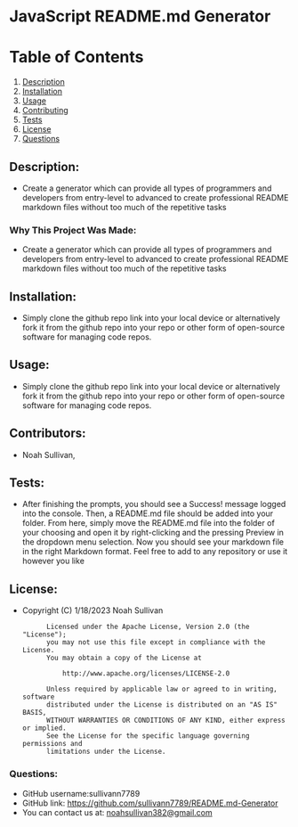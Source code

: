 
# JavaScript README.md Generator

# Table of Contents
1. [Description](#description)
2. [Installation](#installation)
3. [Usage](#usage)
4. [Contributing](#contributors)
5. [Tests](#tests)
6. [License](#license)
7. [Questions](#questions)

## Description:
- Create a generator which can provide all types of programmers and developers from entry-level to advanced to create professional README markdown files without too much of the repetitive tasks
### Why This Project Was Made:
- Create a generator which can provide all types of programmers and developers from entry-level to advanced to create professional README markdown files without too much of the repetitive tasks
        
## Installation:
- Simply clone the github repo link into your local device or alternatively fork it from the github repo into your repo or other form of open-source software for managing code repos.
        
## Usage:
- Simply clone the github repo link into your local device or alternatively fork it from the github repo into your repo or other form of open-source software for managing code repos.
        
## Contributors:
- Noah Sullivan, 
        
## Tests:
- After finishing the prompts, you should see a Success! message logged into the console. Then, a README.md file should be added into your folder. From here, simply move the README.md file into the folder of your choosing and open it by right-clicking and the pressing Preview in the dropdown menu selection. Now you should see your markdown file in the right Markdown format. Feel free to add to any repository or use it however you like
        
## License:
- Copyright (C) 1/18/2023 Noah Sullivan

            Licensed under the Apache License, Version 2.0 (the "License");
            you may not use this file except in compliance with the License.
            You may obtain a copy of the License at
            
                http://www.apache.org/licenses/LICENSE-2.0
            
            Unless required by applicable law or agreed to in writing, software
            distributed under the License is distributed on an "AS IS" BASIS,
            WITHOUT WARRANTIES OR CONDITIONS OF ANY KIND, either express or implied.
            See the License for the specific language governing permissions and
            limitations under the License.
        
### Questions:
- GitHub username:sullivann7789
- GitHub link: https://github.com/sullivann7789/README.md-Generator
- You can contact us at: noahsullivan382@gmail.com